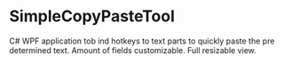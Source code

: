 # SimpleCopyPasteTool
C# WPF application tob ind hotkeys to text parts to quickly paste the pre determined text. Amount of fields customizable. Full resizable view.
